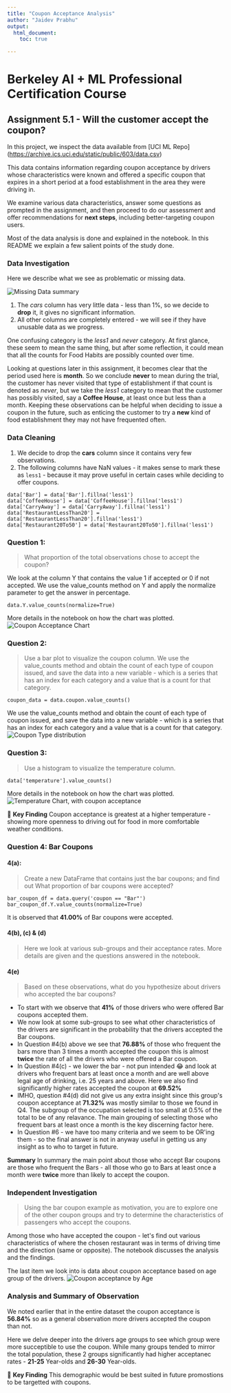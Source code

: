 ```yaml
---
title: "Coupon Acceptance Analysis"
author: "Jaidev Prabhu"
output: 
  html_document:
    toc: true

---
```


# Berkeley AI + ML Professional Certification Course

## Assignment 5.1 - Will the customer accept the coupon?

In this project, we inspect the data available from [UCI ML Repo] (https://archive.ics.uci.edu/static/public/603/data.csv)

This data contains information regarding coupon acceptance by drivers whose characteristics were known and offered a specific coupon that expires in a short period at a food establishment in the area they were driving in. 

We examine various data characteristics, answer some questions as prompted in the assignment, and then proceed to do our assessment and offer recommendations for **next steps**, including better-targeting coupon users. 

Most of the data analysis is done and explained in the notebook. In this README we explain a few salient points of the study done.

### Data Investigation

Here we describe what we see as problematic or missing data.

![Missing Data summary](images/data_NaN_summary.png)

1. The _cars_ column has very little data - less than 1%, so we decide to **drop** it, it gives no significant information.
2. All other columns are completely entered - we will see if they have unusable data as we progress.

One confusing category is the _less1_ and _never_ category. At first glance, these seem to mean the same thing, but after some reflection, it could mean that all the counts for Food Habits are possibly counted over time. 

Looking at questions later in this assignment, it becomes clear that the period used here is **month**. So we conclude **never** to mean during the trial, the customer has never visited that type of establishment if that count is denoted as _never_, but we take the _less1_ category to mean that the customer has possibly visited, say a **Coffee House**, at least once but less than a month. Keeping these observations can be helpful when deciding to issue a coupon in the future, such as enticing the customer to try a **new** kind of food establishment they may not have frequented often. 


### Data Cleaning

1. We decide to drop the **cars** column since it contains very few observations.
2. The following columns have NaN values - it makes sense to mark these as `less1` - because it may prove useful in certain cases while deciding to offer coupons.

```
data['Bar'] = data['Bar'].fillna('less1')
data['CoffeeHouse'] = data['CoffeeHouse'].fillna('less1')
data['CarryAway'] = data['CarryAway'].fillna('less1')
data['RestaurantLessThan20'] = data['RestaurantLessThan20'].fillna('less1')
data['Restaurant20To50'] = data['Restaurant20To50'].fillna('less1')
```

### Question 1: 
> What proportion of the total observations chose to accept the coupon?

We look at the column Y that contains the value 1 if accepted or 0 if not accepted. We use the value_counts method on Y and apply the normalize parameter to get the answer in percentage.

```
data.Y.value_counts(normalize=True)
```
More details in the notebook on how the chart was plotted. 
![Coupon Acceptance Chart](images/coupons_acceptance_graph.png)

### Question 2:
> Use a bar plot to visualize the coupon column.
We use the value_counts method and obtain the count of each type of coupon issued, and save the data into a new variable - which is a series that has an index for each category and a value that is a count for that category.
```
coupon_data = data.coupon.value_counts()
```
We use the value_counts method and obtain the count of each type of coupon issued, and save the data into a new variable - which is a series that has an index for each category and a value that is a count for that category.
![Coupon Type distribution](images/coupon_food_distribution.png)

### Question 3:
> Use a histogram to visualize the temperature column.
```
data['temperature'].value_counts()
```
More details in the notebook on how the chart was plotted. 
![Temperature Chart, with coupon acceptance](images/temperatures.png)

:memo: **Key Finding** 
Coupon acceptance is greatest at a higher temperature - showing more openness to driving out for food in more comfortable weather conditions.

### Question 4: Bar Coupons

#### 4(a):
> Create a new DataFrame that contains just the bar coupons; and find out What proportion of bar coupons were accepted?

```
bar_coupon_df = data.query('coupon == "Bar"')
bar_coupon_df.Y.value_counts(normalize=True)
```
It is observed that **41.00%** of Bar coupons were accepted.

#### 4(b), (c) & (d) 
> Here we look at various sub-groups and their acceptance rates. 
More details are given and the questions answered in the notebook.

#### 4(e)
> Based on these observations, what do you hypothesize about drivers who accepted the bar coupons?

-  To start with we observe that **41%** of those drivers who were offered Bar coupons accepted them. 
-  We now look at some sub-groups to see what other characteristics of the drivers are significant in the probability that the drivers accepted the Bar coupons.
  -  In Question #4(b) above we see that **76.88%** of those who frequent the bars more than 3 times a month accepted the coupon this is almost **twice** the rate of all the drivers who were offered a Bar coupon.
  -  In Question #4(c)  - we lower the bar - not pun intended 😂 and look at drivers who frequent bars at least once a month and are well above legal age of drinking, i.e. 25 years and above. Here we also find significantly higher rates accepted the coupon at **69.52%**
  -  IMHO, question #4(d) did not give us any extra insight since this group's coupon acceptance at **71.32%** was mostly similar to those we found in Q4. The subgroup of the occupation selected is too small at 0.5% of the total to be of any relavance. The main grouping of selecting those who frequent bars at least once a month is the key discerning factor here.
  -  In Question #6 - we have too many criteria and we seem to be OR'ing them - so the final answer is not in anyway useful in getting us any insight as to who to target in future.

**Summary**
In summary the main point about those who accept Bar coupons are those who frequent the Bars - all those who go to Bars at least once a month were **twice** more than likely to accept the coupon. 

### Independent Investigation

> Using the bar coupon example as motivation, you are to explore one of the other coupon groups and try to determine the characteristics of passengers who accept the coupons.

Among those who have accepted the coupon - let's find out various characteristics of where the chosen restaurant was in terms of driving time and the direction (same or opposite). 
The notebook discusses the analysis and the findings.

The last item we look into is data about coupon acceptance based on age group of the drivers.
![Coupon acceptance by Age](images/coupons_acceptance_graph.png)

### Analysis and Summary of Observation

We noted earlier that in the entire dataset the coupon acceptance is **56.84%** so as a general observation more drivers accepted the coupon than not. 

Here we delve deeper into the drivers age groups to see which group were more succeptible to use the coupon. While many groups tended to mirror the total population, these 2 groups significantly had higher acceptanec rates - **21-25** Year-olds and **26-30** Year-olds. 

:memo: **Key Finding** This demographic would be best suited in future promostions to be targetted with coupons. 
